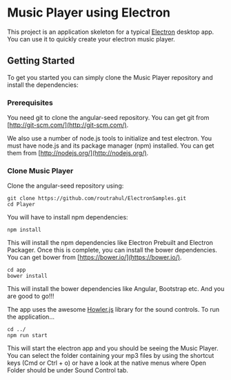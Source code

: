 # Music Player using Electron

This project is an application skeleton for a typical [Electron](http://electron.atom.io/) desktop app.
You can use it to quickly create your electron music player.

## Getting Started

To get you started you can simply clone the Music Player repository and install the dependencies:

### Prerequisites

You need git to clone the angular-seed repository. You can get git from
[http://git-scm.com/](http://git-scm.com/).

We also use a number of node.js tools to initialize and test electron. You must have node.js and
its package manager (npm) installed.  You can get them from [http://nodejs.org/](http://nodejs.org/).

### Clone Music Player

Clone the angular-seed repository using:

```
git clone https://github.com/routrahul/ElectronSamples.git
cd Player
```

You will have to install npm dependencies:

```
npm install
```
This will install the npm dependencies like Electron Prebuilt and Electron Packager.
Once this is complete, you can install the bower dependencies. You can get bower from
[https://bower.io/](https://bower.io/).

```
cd app
bower install
```
This will install the bower dependencies like Angular, Bootstrap etc.
And you are good to go!!!

The app uses the awesome [Howler.js](https://howlerjs.com/) library for the sound controls.
To run the application...

```
cd ../
npm run start
```
This will start the electron app and you should be seeing the Music Player.
You can select the folder containing your mp3 files by using the shortcut keys (Cmd or Ctrl + o) or have a look at the native menus where Open Folder should be under Sound Control tab.
